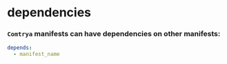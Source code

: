 # dependencies

### `Comtrya` manifests can have dependencies on other manifests:

```yaml
depends:
  - manifest_name
```

